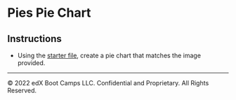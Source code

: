 # Pies Pie Chart

## Instructions

* Using the [starter file](Unsolved/py_pie_unsolved.ipynb), create a pie chart that matches the image provided.

---

© 2022 edX Boot Camps LLC. Confidential and Proprietary. All Rights Reserved.
